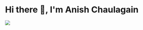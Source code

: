 <h1 >Hi there 👋, I'm Anish Chaulagain</h1>

<img align="center" src="https://readme-typing-svg.herokuapp.com?font=Architects+Daughter&color=22EBF7&size=25&center=false&lines=Full+stack+developer...;Project+Manager...;UI/UX+Designer...;Engineer..."/>
